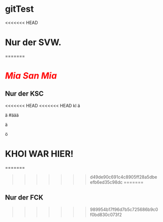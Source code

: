 # gitTest

<<<<<<< HEAD
# Nur der SVW.
=======
# <span style="color:red"> *Mia San Mia* </span> 
## Nur der KSC

<<<<<<< HEAD
<<<<<<< HEAD
kl
ä


ä
#äää

ä

 
ö
# KHOI WAR HIER!
=======

>>>>>>> d49de90c691c4c8905ff28a5dbeefb6ed35c98dc
=======
## Nur der FCK
>>>>>>> 989954b17f96d7b5c725686b9c0f0bd830c073f2
